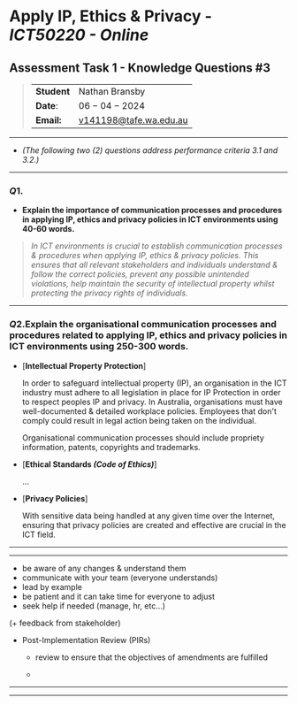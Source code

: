 # Apply IP, Ethics & Privacy - _ICT50220 - Online_

## Assessment Task 1 - Knowledge Questions #3

> |  |  |
> |--|--|
> | **Student** | Nathan Bransby |
> | **Date**: | $06-04-2024$ |
> | **Email:** | [v141198@tafe.wa.edu.au](v141198@tafe.wa.edu.au) |

---

- _(The following two (2) questions address performance criteria 3.1 and 3.2.)_

---

### $Q1.$

- **Explain the importance of communication processes and procedures in applying IP, ethics and privacy policies in ICT environments using 40-60 words.**

> _In ICT environments is crucial to establish communication processes & procedures when applying IP, ethics & privacy policies. This ensures that all relevant stakeholders and individuals understand & follow the correct policies, prevent any possible unintended violations, help maintain the security of intellectual property whilst protecting the privacy rights of individuals._

---

### $Q2.$**Explain the organisational communication processes and procedures related to applying IP, ethics and privacy policies in ICT environments using 250-300 words.**

* [**Intellectual Property Protection**]

  In order to safeguard intellectual property (IP), an organisation in the ICT industry must adhere to all legislation in place for IP Protection in order to respect peoples IP and privacy. In Australia, organisations must have well-documented & detailed workplace policies. Employees that don't comply could result in legal action being taken on the individual.
  
  Organisational communication processes should include propriety information, patents, copyrights and trademarks.

* [**Ethical Standards _(Code of Ethics)_**]
  
  ...

* [**Privacy Policies**]

   With sensitive data being handled at any given time over the Internet, ensuring that privacy policies are created and effective are crucial in the ICT field.









---
---
- be aware of any changes & understand them
- communicate with your team (everyone understands)
- lead by example
- be patient and it can take time for everyone to adjust
- seek help if needed (manage, hr, etc...)

(+ feedback from stakeholder)

- Post-Implementation Review (PIRs)

  - review to ensure that the objectives of amendments are fulfilled

  -
---
---